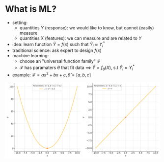 # What is ML?
- setting:
    - quantities $Y$ (response): we would like to know, but cannot (easily) measure
    - quantities $X$ (features): we can measure and are related to $Y$
- idea: learn function $\hat{Y}=f(x)$ such that $\hat{Y}_i\approx Y^*_i$
- traditional science: ask expert to design $f(x)$
- machine learning:
    - choose an "universal function family" $\mathcal{F}$
    - $\mathcal{F}$ has paramaters $\theta$ that fit data $\implies$ $\hat{Y}=f_{\hat{\theta}}(X)$, s.t $\hat{Y}_i\approx Y^*_i$
- example: $\mathcal{F}={ax^2+bx+c},\hat{\theta}=[a,b,c]$

![1-1.jpg](1-1.jpg "The functions with different parameters")
